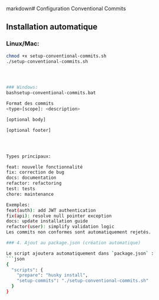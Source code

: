 markdown# Configuration Conventional Commits

## Installation automatique

### Linux/Mac:
```bash
chmod +x setup-conventional-commits.sh
./setup-conventional-commits.sh




### Windows:
bashsetup-conventional-commits.bat

Format des commits
<type>[scope]: <description>

[optional body]

[optional footer]




Types principaux:

feat: nouvelle fonctionnalité
fix: correction de bug
docs: documentation
refactor: refactoring
test: tests
chore: maintenance

Exemples:
feat(auth): add JWT authentication
fix(api): resolve null pointer exception
docs: update installation guide
refactor(user): simplify validation logic
Les commits non conformes sont automatiquement rejetés.

### 4. Ajout au package.json (création automatique)

Le script ajoutera automatiquement dans `package.json` :
```json
{
  "scripts": {
    "prepare": "husky install",
    "setup-commits": "./setup-conventional-commits.sh"
  }
}